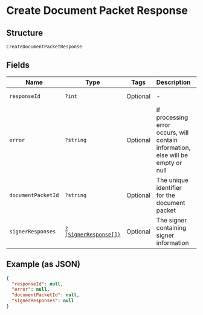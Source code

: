 
# Create Document Packet Response

## Structure

`CreateDocumentPacketResponse`

## Fields

| Name | Type | Tags | Description | Getter | Setter |
|  --- | --- | --- | --- | --- | --- |
| `responseId` | `?int` | Optional | - | getResponseId(): ?int | setResponseId(?int responseId): void |
| `error` | `?string` | Optional | If processing error occurs, will contain information, else will be empty or null | getError(): ?string | setError(?string error): void |
| `documentPacketId` | `?string` | Optional | The unique identifier for the document packet | getDocumentPacketId(): ?string | setDocumentPacketId(?string documentPacketId): void |
| `signerResponses` | [`?(SignerResponse[])`](../../doc/models/signer-response.md) | Optional | The signer containing signer information | getSignerResponses(): ?array | setSignerResponses(?array signerResponses): void |

## Example (as JSON)

```json
{
  "responseId": null,
  "error": null,
  "documentPacketId": null,
  "signerResponses": null
}
```

